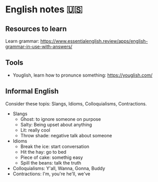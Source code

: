 # English notes :us:

## Resources to learn
Learn grammar: https://www.essentialenglish.review/apps/english-grammar-in-use-with-answers/

## Tools
- Youglish, learn how to pronunce something: https://youglish.com/

## Informal English
Consider these topis: Slangs, Idioms, Colloquialisms, Contractions.

- Slangs
    - Ghost: to ignore someone on purpose
    - Salty: Being upset about anything
    - Lit: really cool
    - Throw shade: negative talk about someone
- Idioms
    - Break the ice: start conversation
    - Hit the hay: go to bed
    - Piece of cake: somethig easy
    - Spill the beans: talk the truth
- Colloquialisms: Y'all, Wanna, Gonna, Buddy
- Contractions: I'm, you're he'll, we've
